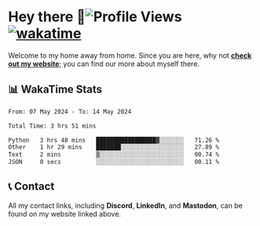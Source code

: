 # Hey there :wave:![Profile Views](https://komarev.com/ghpvc/?username=skifli) [![wakatime](https://wakatime.com/badge/user/b4317b02-0c6d-457b-82a4-a448b8a8d1df.svg)](https://wakatime.com/@b4317b02-0c6d-457b-82a4-a448b8a8d1df)

Welcome to my home away from home. Since you are here, why not [**check out my website**](https://skifli.github.io); you can find our more about myself there.

## 📊 WakaTime Stats

<!--START_SECTION:waka-->

```txt
From: 07 May 2024 - To: 14 May 2024

Total Time: 3 hrs 51 mins

Python   3 hrs 48 mins   █████████████████▓░░░░░░░   71.26 %
Other    1 hr 29 mins    ███████░░░░░░░░░░░░░░░░░░   27.89 %
Text     2 mins          ▒░░░░░░░░░░░░░░░░░░░░░░░░   00.74 %
JSON     0 secs          ░░░░░░░░░░░░░░░░░░░░░░░░░   00.11 %
```

<!--END_SECTION:waka-->

## 📞 Contact

All my contact links, including **Discord**, **LinkedIn**, and **Mastodon**, can be found on my website linked above.
